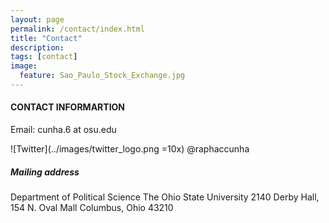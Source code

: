 ```yaml
---
layout: page
permalink: /contact/index.html
title: "Contact"
description:
tags: [contact]
image:
  feature: Sao_Paulo_Stock_Exchange.jpg
---
```


#### CONTACT INFORMARTION

Email: cunha.6 at osu.edu

![Twitter](../images/twitter_logo.png =10x) @raphaccunha

##### Mailing address

Department of Political Science
The Ohio State University
2140 Derby Hall, 154 N. Oval Mall
Columbus, Ohio 43210
